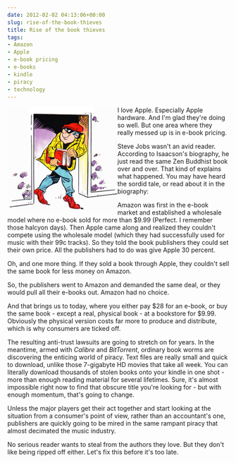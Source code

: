 ```yaml
---
date: 2012-02-02 04:13:06+00:00
slug: rise-of-the-book-thieves
title: Rise of the book thieves
tags:
- Amazon
- Apple
- e-book pricing
- e-books
- kindle
- piracy
- technology
---
```



<img align="left" src="/images/tumblr_lydls2wxFX1qfn08u.gif">

I love Apple. Especially Apple hardware. And I'm glad they're doing so well. But one area where they really messed up is in e-book pricing.




Steve Jobs wasn't an avid reader. According to Isaacson's biography, he just read the same Zen Buddhist book over and over. That kind of explains what happened. You may have heard the sordid tale, or read about it in the biography:




Amazon was first in the e-book market and established a wholesale model where no e-book sold for more than $9.99 (Perfect. I remember those halcyon days). Then Apple came along and realized they couldn't compete using the wholesale model (which they had successfully used for music with their 99c tracks). So they told the book publishers they could set their own price. All the publishers had to do was give Apple 30 percent.




Oh, and one more thing. If they sold a book through Apple, they couldn't sell the same book for less money on Amazon.




So, the publishers went to Amazon and demanded the same deal, or they would pull all their e-books out. Amazon had no choice.




And that brings us to today, where you either pay $28 for an e-book, or buy the same book - except a real, physical book - at a bookstore for $9.99. Obviously the physical version costs far more to produce and distribute, which is why consumers are ticked off.




The resulting anti-trust lawsuits are going to stretch on for years. In the meantime, armed with *Calibre* and *BitTorrent*, ordinary book worms are discovering the enticing world of piracy. Text files are really small and quick to download, unlike those 7-gigabyte HD movies that take all week. You can literally download thousands of stolen books onto your kindle in one shot - more than enough reading material for several lifetimes. Sure, it's almost impossible right now to find that obscure title you're looking for - but with enough momentum, that's going to change.




Unless the major players get their act together and start looking at the situation from a consumer's point of view, rather than an accountant's one, publishers are quickly going to be mired in the same rampant piracy that almost decimated the music industry.




No serious reader wants to steal from the authors they love. But they don't like being ripped off either. Let's fix this before it's too late.
